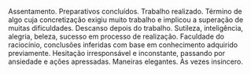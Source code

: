 Assentamento. Preparativos concluídos. Trabalho realizado. Término de algo
cuja concretização exigiu muito trabalho e implicou a superação de muitas
dificuldades. Descanso depois do trabalho. Sutileza, inteligência, alegria,
beleza, sucesso em processo de realização. Faculdade do raciocínio, conclusões
inferidas com base em conhecimento adquirido previamente. Hesitação
irresponsável e inconstante, passando por ansiedade e ações apressadas.
Maneiras elegantes. Às vezes insincero.

